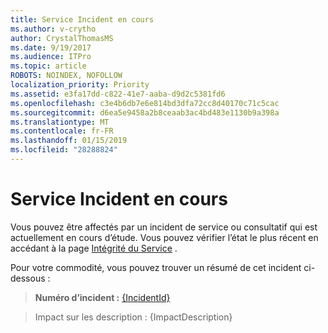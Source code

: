 ```yaml
---
title: Service Incident en cours
ms.author: v-crytho
author: CrystalThomasMS
ms.date: 9/19/2017
ms.audience: ITPro
ms.topic: article
ROBOTS: NOINDEX, NOFOLLOW
localization_priority: Priority
ms.assetid: e3fa17dd-c822-41e7-aaba-d9d2c5381fd6
ms.openlocfilehash: c3e4b6db7e6e814bd3dfa72cc8d40170c71c5cac
ms.sourcegitcommit: d6ea5e9458a2b8ceaab3ac4bd483e1130b9a398a
ms.translationtype: MT
ms.contentlocale: fr-FR
ms.lasthandoff: 01/15/2019
ms.locfileid: "28288824"
---
```

# <a name="service-incident-in-progress"></a>Service Incident en cours

Vous pouvez être affectés par un incident de service ou consultatif qui est actuellement en cours d’étude. Vous pouvez vérifier l’état le plus récent en accédant à la page [Intégrité du Service](https://support.office.com/article/https://portal.office.com/adminportal/home.aspx#/servicehealth) . 
  
Pour votre commodité, vous pouvez trouver un résumé de cet incident ci-dessous :
  
> **Numéro d’incident :** [{IncidentId}](https://support.office.com/article/https://portal.office.com/adminportal/home.aspx#/servicehealth)
    
> Impact sur les description : {ImpactDescription}
    

